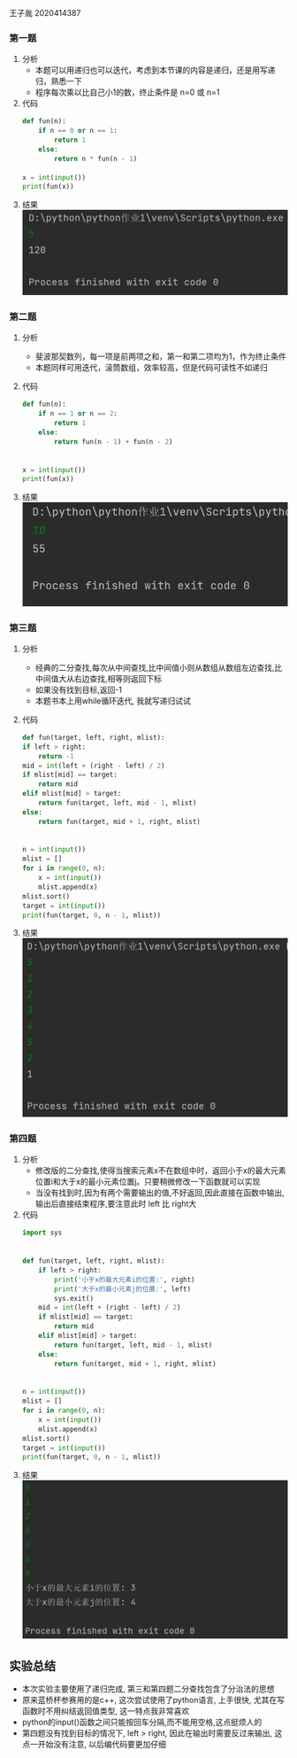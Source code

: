 王子胤 2020414387

### 第一题
1. 分析
    - 本题可以用递归也可以迭代，考虑到本节课的内容是递归，还是用写递归，熟悉一下
    - 程序每次乘以比自己小1的数，终止条件是 n=0 或 n=1
2. 代码
    ```python
    def fun(n):
        if n == 0 or n == 1:
            return 1
        else:
            return n * fun(n - 1)

    x = int(input())
    print(fun(x))
    ```
3. 结果
![](2022-09-13-15-26-48.png)

### 第二题
1. 分析
   - 斐波那契数列，每一项是前两项之和，第一和第二项均为1，作为终止条件
   - 本题同样可用迭代，滚筒数组，效率较高，但是代码可读性不如递归

2. 代码
    ```python
    def fun(n):
        if n == 1 or n == 2:
            return 1
        else:
            return fun(n - 1) + fun(n - 2)


    x = int(input())
    print(fun(x))
    ```
3. 结果
   ![](2022-09-13-15-39-35.png)

### 第三题
1. 分析
   - 经典的二分查找,每次从中间查找,比中间值小则从数组从数组左边查找,比中间值大从右边查找,相等则返回下标
   - 如果没有找到目标,返回-1
   - 本题书本上用while循环迭代, 我就写递归试试

2. 代码
    ```python
   def fun(target, left, right, mlist):
    if left > right:
        return -1
    mid = int(left + (right - left) / 2)
    if mlist[mid] == target:
        return mid
    elif mlist[mid] > target:
        return fun(target, left, mid - 1, mlist)
    else:
        return fun(target, mid + 1, right, mlist)


    n = int(input())
    mlist = []
    for i in range(0, n):
        x = int(input())
        mlist.append(x)
    mlist.sort()
    target = int(input())
    print(fun(target, 0, n - 1, mlist))
    ```
3. 结果
    ![](2022-09-13-16-18-39.png)

### 第四题
1. 分析
   - 修改版的二分查找,使得当搜索元素x不在数组中时，返回小于x的最大元素位置i和大于x的最小元素位置j。只要稍微修改一下函数就可以实现
   - 当没有找到时,因为有两个需要输出的值,不好返回,因此直接在函数中输出,输出后直接结束程序,要注意此时 left 比 right大
2. 代码
    ```python
    import sys


    def fun(target, left, right, mlist):
        if left > right:
            print('小于x的最大元素i的位置:', right)
            print('大于x的最小元素j的位置:', left)
            sys.exit()
        mid = int(left + (right - left) / 2)
        if mlist[mid] == target:
            return mid
        elif mlist[mid] > target:
            return fun(target, left, mid - 1, mlist)
        else:
            return fun(target, mid + 1, right, mlist)


    n = int(input())
    mlist = []
    for i in range(0, n):
        x = int(input())
        mlist.append(x)
    mlist.sort()
    target = int(input())
    print(fun(target, 0, n - 1, mlist))

    ```
3. 结果
 ![](2022-09-13-16-27-29.png)

## 实验总结
- 本次实验主要使用了递归完成, 第三和第四题二分查找包含了分治法的思想
- 原来蓝桥杯参赛用的是c++, 这次尝试使用了python语言, 上手很快, 尤其在写函数时不用纠结返回值类型, 这一特点我非常喜欢
- python的input()函数之间只能按回车分隔,而不能用空格,这点挺烦人的
- 第四题没有找到目标的情况下, left > right, 因此在输出时需要反过来输出, 这点一开始没有注意, 以后编代码要更加仔细



























